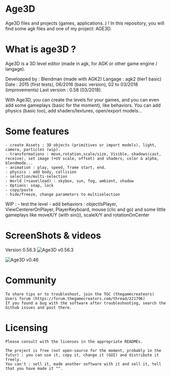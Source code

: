# Age3D

Age3D files and projects (games, applications..) !
In this repository, you will find some agk files and one of my project: AGE3D.


# What is age3D ?

Age3D is a 3D level editor (made in agk, for AGK or other game engine / langage).

Developped by : Blendman (made with AGK2)
Langage : agk2 (tier1 basic)
Date : 2015 (first tests), 06/2016 (basic version), 02 to 03/2018 (improvements)
Last version  : 0.58 (03/2018). 


With Age3D, you can create the levels for your games, and you can even add some gameplays (basic for the moment), like behaviors. You can add physics (basic too), add shaders/textures, open/export models...


# Some features
    - create Assets : 3D objects (primitives or import models), light, camera, particles (wip).
    - transformations : move,rotation,scale/size, Visible, shadows(cast, receive), set image (+UV scale, offset) and shaders, color & alpha, blendmode...
    - animation : play, speed, frame start, end.
    - physics : add body, collision
	- selection/multi-selection
	- World (+save\load) : skybox, sun, fog, ambient, shadow
	- Options: snap, lock
	- copy/paste
	- hide/freeze, change parameters to multiselection

WIP : 
	- test the level
	- add behaviors : objectIsPlayer, ViewCentererOnPlayer, PlayerKeyboard, mouse (clic and go) and some little gameplays like moveX/Y (with sin()), scaleX/Y and rotationOnCenter



# ScreenShots & videos

Version 0.56.3
![Age3D v0.56.3](https://raw.githubusercontent.com/blendman/Age3D/master/screenshots/agk3Deditor0.56.3_2.jpg)


![Age3D v0.46](https://youtu.be/nWiGlPKf7FU)


# Community

    To share tips or to troubleshoot, join the TGC (thegamecreateors) Users forum (https://forum.thegamecreators.com/thread/221796)
    If you found a bug with the software after troubleshooting, search the Github issues and post there.

# Licensing

    Please consult with the licenses in the appropriate READMEs.
    
    The project is free (not open-source for the moment, probably in the futur) : you can use it, copy it, change it (GUI) and distribute it freely.
    You can't : sell it, made another software with it and sell it, tell that you have made it ^^.







